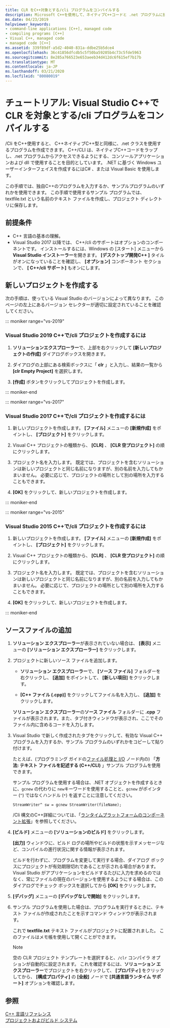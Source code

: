 ```yaml
---
title: CLR をC++対象とする/cli プログラムをコンパイルする
description: Microsoft C++を使用して、ネイティブC++コードと .net プログラムに接続できるプログラムとライブラリを作成します。
ms.date: 04/23/2019
helpviewer_keywords:
- command-line applications [C++], managed code
- compiling programs [C++]
- Visual C++, managed code
- managed code [C++]
ms.assetid: 339f89df-a5d2-4040-831a-ddbe25b5dce4
ms.openlocfilehash: 36c41856dfcdb5c5f50ba59205b4c73c5fde5963
ms.sourcegitcommit: 8e285a766523e653aeeb34d412dc6f615ef7b17b
ms.translationtype: MT
ms.contentlocale: ja-JP
ms.lasthandoff: 03/21/2020
ms.locfileid: "80080019"
---
```

# <a name="walkthrough-compile-a-ccli-program-that-targets-the-clr-in-visual-studio"></a>チュートリアル: Visual Studio C++で CLR を対象とする/cli プログラムをコンパイルする

/Cli をC++使用すると、 C++ネイティブC++型と同様に、.net クラスを使用するプログラムを作成できます。 C++/CLI は、ネイティブC++コードをラップし、.net プログラムからアクセスできるようにする、コンソールアプリケーションおよび dll で使用することを目的としています。 .NET に基づく Windows ユーザーインターフェイスを作成するにはC# 、または Visual Basic を使用します。

この手順では、独自C++のプログラムを入力するか、サンプルプログラムのいずれかを使用できます。 この手順で使用するサンプル プログラムでは、textfile.txt という名前のテキスト ファイルを作成し、プロジェクト ディレクトリに保存します。

## <a name="prerequisites"></a>前提条件

- C++ 言語の基本の理解。
- Visual Studio 2017 以降では、 C++/cli のサポートはオプションのコンポーネントです。 インストールするには、Windows の [スタート] メニューから**Visual Studio インストーラー**を開きます。 **[デスクトップ開発C++ ]** タイルがオンになっていることを確認し、 **[オプション]** コンポーネント セクションで、 **[ C++/cli サポート]** もオンにします。

## <a name="create-a-new-project"></a>新しいプロジェクトを作成する

次の手順は、使っている Visual Studio のバージョンによって異なります。 このページの左上にあるバージョン セレクターが適切に設定されていることを確認してください。

::: moniker range="vs-2019"

### <a name="to-create-a-ccli-project-in-visual-studio-2019"></a>Visual Studio 2019 C++で/cli プロジェクトを作成するには

1. **ソリューションエクスプローラー**で、上部を右クリックして **[新しいプロジェクトの作成]** ダイアログボックスを開きます。

1. ダイアログの上部にある検索ボックスに「 **clr** 」と入力し、結果の一覧から **[clr Empty Project]** を選択します。

1. **[作成]** ボタンをクリックしてプロジェクトを作成します。

::: moniker-end

::: moniker range="vs-2017"

### <a name="to-create-a-ccli-project-in-visual-studio-2017"></a>Visual Studio 2017 C++で/cli プロジェクトを作成するには

1. 新しいプロジェクトを作成します。 **[ファイル]** メニューの **[新規作成]** をポイントし、 **[プロジェクト]** をクリックします。

1. Visual C++ プロジェクトの種類から、 **[CLR]** 、 **[CLR 空プロジェクト]** の順にクリックします。

1. プロジェクト名を入力します。 既定では、プロジェクトを含むソリューションは新しいプロジェクトと同じ名前になりますが、別の名前を入力してもかまいません。 必要に応じて、プロジェクトの場所として別の場所を入力することもできます。

1. **[OK]** をクリックして、新しいプロジェクトを作成します。

::: moniker-end

::: moniker range="vs-2015"

### <a name="to-create-a-ccli-project-in-visual-studio-2015"></a>Visual Studio 2015 C++で/cli プロジェクトを作成するには

1. 新しいプロジェクトを作成します。 **[ファイル]** メニューの **[新規作成]** をポイントし、 **[プロジェクト]** をクリックします。

1. Visual C++ プロジェクトの種類から、 **[CLR]** 、 **[CLR 空プロジェクト]** の順にクリックします。

1. プロジェクト名を入力します。 既定では、プロジェクトを含むソリューションは新しいプロジェクトと同じ名前になりますが、別の名前を入力してもかまいません。 必要に応じて、プロジェクトの場所として別の場所を入力することもできます。

1. **[OK]** をクリックして、新しいプロジェクトを作成します。

::: moniker-end

## <a name="add-a-source-file"></a>ソースファイルの追加

1. **ソリューション エクスプローラー**が表示されていない場合は、 **[表示]** メニューの **[ソリューション エクスプローラー]** をクリックします。

1. プロジェクトに新しいソース ファイルを追加します。

   - **ソリューション エクスプローラー**で、 **[ソース ファイル]** フォルダーを右クリックし、 **[追加]** をポイントして、 **[新しい項目]** をクリックします。

   - **[C++ ファイル (.cpp)]** をクリックしてファイル名を入力し、 **[追加]** をクリックします。

   **ソリューション エクスプローラー**の**ソース ファイル** フォルダーに **.cpp** ファイルが表示されます。また、タブ付きウィンドウが表示され、ここでそのファイル内に含めるコードを入力します。

1. Visual Studio で新しく作成されたタブをクリックして、有効な Visual C++ プログラムを入力するか、サンプル プログラムのいずれかをコピーして貼り付けます。

   たとえば、(プログラミング ガイドの[ファイル処理と I/O](how-to-write-a-text-file-cpp-cli.md) ノード内の) 「**方法: テキスト ファイルを記述する (C++/CLI)** 」サンプル プログラムを使用できます。

   サンプル プログラムを使用する場合は、.NET オブジェクトを作成するときに、`gcnew` の代わりに `new`キーワードを使用することと、`gcnew` がポインター (`^`) ではなくハンドル (`*`) を返すことに注意してください。

   `StreamWriter^ sw = gcnew StreamWriter(fileName);`

   /Cli 構文のC++詳細については、「[ランタイムプラットフォームのコンポーネント拡張](../extensions/component-extensions-for-runtime-platforms.md)」を参照してください。

1. **[ビルド]** メニューの **[ソリューションのビルド]** をクリックします。

   **[出力]** ウィンドウに、ビルド ログの場所やビルドの状態を示すメッセージなど、コンパイルの進行状況に関する情報が表示されます。

   ビルドを行わずに、プログラムを変更して実行する場合、ダイアログ ボックスにプロジェクトが有効期限切れであることが示される場合があります。 Visual Studio がアプリケーションをビルドするたびに入力を求めるのではなく、常にファイルの現在のバージョンを使用するようにする場合は、このダイアログでチェック ボックスを選択してから **[OK]** をクリックします。

1. **[デバッグ]** メニューの **[デバッグなしで開始]** をクリックします。

1. サンプル プログラムを使用した場合は、プログラムを実行するときに、テキスト ファイルが作成されたことを示すコマンド ウィンドウが表示されます。

   これで **textfile.txt** テキスト ファイルがプロジェクトに配置されました。 このファイルはメモ帳を使用して開くことができます。

   > [!NOTE]
   > 空の CLR プロジェクト テンプレートを選択すると、`/clr` コンパイラ オプションが自動的に設定されます。 これを確認するには、**ソリューション エクスプローラー**でプロジェクトを右クリックして、 **[プロパティ]** をクリックしてから、 **[構成プロパティ]** の **[全般]** ノードで **[共通言語ランタイム サポート]** オプションを確認します。

## <a name="see-also"></a>参照

[C++ 言語リファレンス](../cpp/cpp-language-reference.md)<br/>
[プロジェクトおよびビルド システム](../build/projects-and-build-systems-cpp.md)<br/>
